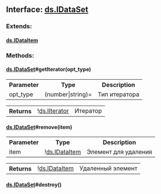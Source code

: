 ## **Interface: <a href="https://github.com/LiveTex/Node-Polina/tree/master/docs/Node-Polina/ds/interfaces/ds.IDataSet.md">ds.IDataSet</a>**

 




### **Extends:**

#### <a href="https://github.com/LiveTex/Node-Polina/tree/master/docs/Node-Polina/ds/interfaces/ds.IDataItem.md">ds.IDataItem</a>




### **Methods:**



#### <a href="https://github.com/LiveTex/Node-Polina/tree/master/docs/Node-Polina/ds/interfaces/ds.IDataSet.md">ds.IDataSet</a>#getIterator(opt_type)

 



<table>
  <tr>
    <th>Parameter</th><th>Type</th><th>Description</th>
  </tr>
  
  <tr>
    <td>opt_type</td><td>(number|string)=</td><td>Тип итератора</td>
  </tr>
  
</table>


<table>
  <tr>
    <th>Returns</th><td>!<a href="https://github.com/LiveTex/Node-Polina/tree/master/docs/Node-Polina/ds/interfaces/ds.IIterator.md">ds.IIterator</a></td><td>Итератор</td>
  </tr>
</table>




#### <a href="https://github.com/LiveTex/Node-Polina/tree/master/docs/Node-Polina/ds/interfaces/ds.IDataSet.md">ds.IDataSet</a>#remove(item)

 



<table>
  <tr>
    <th>Parameter</th><th>Type</th><th>Description</th>
  </tr>
  
  <tr>
    <td>item</td><td>!<a href="https://github.com/LiveTex/Node-Polina/tree/master/docs/Node-Polina/ds/interfaces/ds.IDataItem.md">ds.IDataItem</a></td><td>Элемент для удаления</td>
  </tr>
  
</table>


<table>
  <tr>
    <th>Returns</th><td>!<a href="https://github.com/LiveTex/Node-Polina/tree/master/docs/Node-Polina/ds/interfaces/ds.IDataItem.md">ds.IDataItem</a></td><td>Удаленный элемент</td>
  </tr>
</table>




#### <a href="https://github.com/LiveTex/Node-Polina/tree/master/docs/Node-Polina/ds/interfaces/ds.IDataSet.md">ds.IDataSet</a>#destroy()

  









